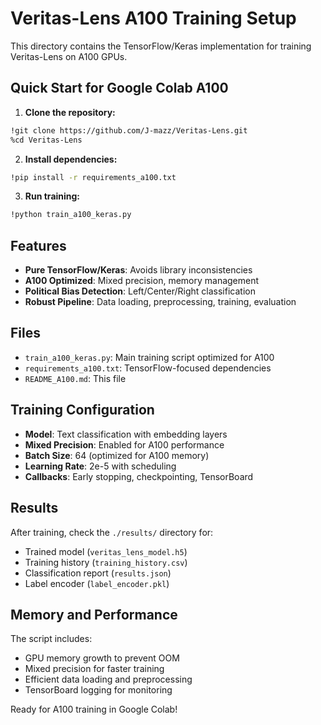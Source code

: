 # Veritas-Lens A100 Training Setup

This directory contains the TensorFlow/Keras implementation for training Veritas-Lens on A100 GPUs.

## Quick Start for Google Colab A100

1. **Clone the repository:**
```bash
!git clone https://github.com/J-mazz/Veritas-Lens.git
%cd Veritas-Lens
```

2. **Install dependencies:**
```bash
!pip install -r requirements_a100.txt
```

3. **Run training:**
```bash
!python train_a100_keras.py
```

## Features

- **Pure TensorFlow/Keras**: Avoids library inconsistencies
- **A100 Optimized**: Mixed precision, memory management
- **Political Bias Detection**: Left/Center/Right classification
- **Robust Pipeline**: Data loading, preprocessing, training, evaluation

## Files

- `train_a100_keras.py`: Main training script optimized for A100
- `requirements_a100.txt`: TensorFlow-focused dependencies
- `README_A100.md`: This file

## Training Configuration

- **Model**: Text classification with embedding layers
- **Mixed Precision**: Enabled for A100 performance
- **Batch Size**: 64 (optimized for A100 memory)
- **Learning Rate**: 2e-5 with scheduling
- **Callbacks**: Early stopping, checkpointing, TensorBoard

## Results

After training, check the `./results/` directory for:
- Trained model (`veritas_lens_model.h5`)
- Training history (`training_history.csv`)
- Classification report (`results.json`)
- Label encoder (`label_encoder.pkl`)

## Memory and Performance

The script includes:
- GPU memory growth to prevent OOM
- Mixed precision for faster training
- Efficient data loading and preprocessing
- TensorBoard logging for monitoring

Ready for A100 training in Google Colab!
